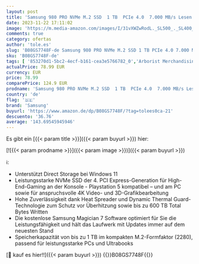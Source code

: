 ```yaml
---
layout: post
title: 'Samsung 980 PRO NVMe M.2 SSD  1 TB  PCIe 4.0  7.000 MB/s Lesen  5.000 MB/s Schreiben  Interne SSD für Gaming und Videobearbeitung  MZ-V8P1T0BW'
date: 2023-11-22 17:11:02
image: 'https://m.media-amazon.com/images/I/31vXWZwRodL._SL500_._SL400_.jpg'
comments: true
category: ofertas
author: 'tole.es'
slug: 'B08GS7748F-de Samsung 980 PRO NVMe M.2 SSD 1 TB PCIe 4.0 7.000 MB/s...'
sku: 'B08GS7748F-de'
tags: [ '853270d1-5bc2-4ecf-b161-cea3e5766782_0','Arborist Merchandising Root','Computer & Zubehör','Computer & Zubehör: Produkte mit Umwelt-Label','Custom Stores','Datenspeicher','Interne SSD','Interne Solid State Drives','Interner Speicher','Komponenten','PC','PC gaming components','PC-Gaming','SSD gaming','Samsung Speicherprodukte','Self Service','Special Features Stores','a4cbee59-f823-40fe-831a-7de64f655f6f_0','a4cbee59-f823-40fe-831a-7de64f655f6f_1301','a4cbee59-f823-40fe-831a-7de64f655f6f_6301','a4cbee59-f823-40fe-831a-7de64f655f6f_7301','a4cbee59-f823-40fe-831a-7de64f655f6f_9701','samsung','🇩🇪', ]
actualPrice: 78.99 EUR
currency: EUR
price: 78.99
comparePrice: 124.9 EUR
prodname: 'Samsung 980 PRO NVMe M.2 SSD  1 TB  PCIe 4.0  7.000 MB/s Lesen  5.000 MB/s Schreiben  Interne SSD für Gaming und Videobearbeitung  MZ-V8P1T0BW'
country: 'de'
flag: '🇩🇪'
brand: 'Samsung'
buyurl: 'https://www.amazon.de/dp/B08GS7748F/?tag=tolees0ca-21'
descuento: '36.76'
average: '143.69545945946'
---
```


Es gibt ein [{{< param title >}}]({{< param buyurl >}}) hier:

[![{{< param prodname >}}]({{< param image >}})]({{< param buyurl >}})

ℹ️:

- Unterstützt Direct Storage bei Windows 11
- Leistungsstarke NVMe SSD der 4. PCI Express-Generation für High-End-Gaming an der Konsole - Playstation 5 kompatibel – und am PC sowie für anspruchsvolle 4K Video- und 3D-Grafikbearbeitung
- Hohe Zuverlässigkeit dank Heat Spreader und Dynamic Thermal Guard-Technologie zum Schutz vor Überhitzung sowie bis zu 600 TB Total Bytes Written
- Die kostenlose Samsung Magician 7 Software optimiert für Sie die Leistungsfähigkeit und hält das Laufwerk mit Updates immer auf dem neuesten Stand
- Speicherkapazität von bis zu 1 TB im kompakten M.2-Formfaktor (2280), passend für leistungsstarke PCs und Ultrabooks

[🛒 kauf es hier!!]({{< param buyurl >}})
{{<world>}}B08GS7748F{{</world>}}
